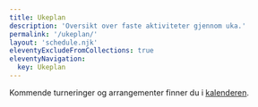 ```yaml
---
title: Ukeplan
description: 'Oversikt over faste aktiviteter gjennom uka.'
permalink: '/ukeplan/'
layout: 'schedule.njk'
eleventyExcludeFromCollections: true
eleventyNavigation:
  key: Ukeplan
---
```


Kommende turneringer og arrangementer finner du i [kalenderen](/kalender/).

